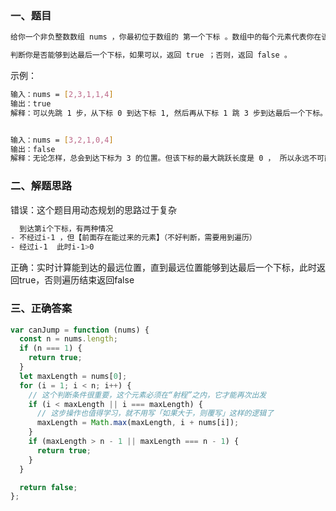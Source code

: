 ### 一、题目

```bash
给你一个非负整数数组 nums ，你最初位于数组的 第一个下标 。数组中的每个元素代表你在该位置可以跳跃的最大长度。

判断你是否能够到达最后一个下标，如果可以，返回 true ；否则，返回 false 。
```

示例：

```bash
输入：nums = [2,3,1,1,4]
输出：true
解释：可以先跳 1 步，从下标 0 到达下标 1, 然后再从下标 1 跳 3 步到达最后一个下标。


输入：nums = [3,2,1,0,4]
输出：false
解释：无论怎样，总会到达下标为 3 的位置。但该下标的最大跳跃长度是 0 ， 所以永远不可能到达最后一个下标。
```

### 二、解题思路

错误：这个题目用动态规划的思路过于复杂

```bash
  到达第i个下标，有两种情况
- 不经过i-1 ，但【前面存在能过来的元素】（不好判断，需要用到遍历）
- 经过i-1  此时i-1>0
```

正确：实时计算能到达的最远位置，直到最远位置能够到达最后一个下标，此时返回true，否则遍历结束返回false

### 三、正确答案

```js
var canJump = function (nums) {
  const n = nums.length;
  if (n === 1) {
    return true;
  }
  let maxLength = nums[0];
  for (i = 1; i < n; i++) {
    // 这个判断条件很重要，这个元素必须在“射程”之内，它才能再次出发
    if (i < maxLength || i === maxLength) {
      // 这步操作也值得学习，就不用写「如果大于，则覆写」这样的逻辑了
      maxLength = Math.max(maxLength, i + nums[i]);
    }
    if (maxLength > n - 1 || maxLength === n - 1) {
      return true;
    }
  }

  return false;
};
```
